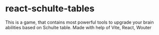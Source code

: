 # react-schulte-tables

This is a game, that contains most powerful tools to upgrade your brain abilities based on Schulte table. Made with help of Vite, React, Wouter
